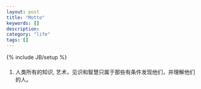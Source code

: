 ```yaml
---
layout: post
title: "Motto"
keywords: []
description: 
category: "life"
tags: []
---
```

{% include JB/setup %}

####
1. 人类所有的知识, 艺术，见识和智慧只属于那些有条件发现他们，并理解他们的人。

